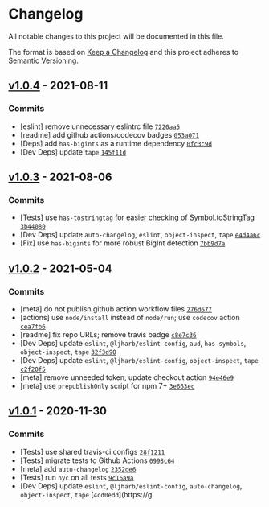 # Changelog

All notable changes to this project will be documented in this file.

The format is based on [Keep a Changelog](https://keepachangelog.com/en/1.0.0/)
and this project adheres to [Semantic Versioning](https://semver.org/spec/v2.0.0.html).

## [v1.0.4](https://github.com/inspect-js/is-bigint/compare/v1.0.3...v1.0.4) - 2021-08-11

### Commits

- [eslint] remove unnecessary eslintrc file [`7220aa5`](https://github.com/inspect-js/is-bigint/commit/7220aa515c51649b48ba57bb77f92d85e27557d8)
- [readme] add github actions/codecov badges [`053a071`](https://github.com/inspect-js/is-bigint/commit/053a07123511eef5a91fd7889ae2d8323fbcf7d7)
- [Deps] add `has-bigints` as a runtime dependency [`0fc3c9d`](https://github.com/inspect-js/is-bigint/commit/0fc3c9d5165f62500ea9c27943cb302df65432f7)
- [Dev Deps] update `tape` [`145f11d`](https://github.com/inspect-js/is-bigint/commit/145f11d1d285d92b3144f48178fe0fb3b2f828d9)

## [v1.0.3](https://github.com/inspect-js/is-bigint/compare/v1.0.2...v1.0.3) - 2021-08-06

### Commits

- [Tests] use `has-tostringtag` for easier checking of Symbol.toStringTag [`3b44080`](https://github.com/inspect-js/is-bigint/commit/3b440801b69689d907b33184134f00d7e8a35f9f)
- [Dev Deps] update `auto-changelog`, `eslint`, `object-inspect`, `tape` [`e4d4a6c`](https://github.com/inspect-js/is-bigint/commit/e4d4a6c2ab743b52eda906abd1ed4b0608952533)
- [Fix] use `has-bigints` for more robust BigInt detection [`7bb9d7a`](https://github.com/inspect-js/is-bigint/commit/7bb9d7ab42214c12ce25e9f0cfe2af769388c3bb)

## [v1.0.2](https://github.com/inspect-js/is-bigint/compare/v1.0.1...v1.0.2) - 2021-05-04

### Commits

- [meta] do not publish github action workflow files [`276d677`](https://github.com/inspect-js/is-bigint/commit/276d677d1eac61e990a2f2b523c7cdef70784865)
- [actions] use `node/install` instead of `node/run`; use `codecov` action [`cea7fb6`](https://github.com/inspect-js/is-bigint/commit/cea7fb6e882ad7e2f550de2bd9317a4409bcd735)
- [readme] fix repo URLs; remove travis badge [`c8e7c36`](https://github.com/inspect-js/is-bigint/commit/c8e7c3651f3303fddafa61cf29cfbb79ea2d5d4b)
- [Dev Deps] update `eslint`, `@ljharb/eslint-config`, `aud`, `has-symbols`, `object-inspect`, `tape` [`32f3d90`](https://github.com/inspect-js/is-bigint/commit/32f3d909363045fe5d40dde9e4db354344ab4d50)
- [Dev Deps] update `eslint`, `@ljharb/eslint-config`, `object-inspect`, `tape` [`c2f20f5`](https://github.com/inspect-js/is-bigint/commit/c2f20f577d84e68b4e3224abb51024fbc4b9b2ba)
- [meta] remove unneeded token; update checkout action [`94e46e9`](https://github.com/inspect-js/is-bigint/commit/94e46e92a1a85ec022c8febf8d5d3c2369b46e97)
- [meta] use `prepublishOnly` script for npm 7+ [`3e663ec`](https://github.com/inspect-js/is-bigint/commit/3e663ecb09bfdc5dbaaa37aaef4adf28b5e49035)

## [v1.0.1](https://github.com/inspect-js/is-bigint/compare/v1.0.0...v1.0.1) - 2020-11-30

### Commits

- [Tests] use shared travis-ci configs [`28f1211`](https://github.com/inspect-js/is-bigint/commit/28f1211132ad2a6495d816140680fa16c12eb6f3)
- [Tests] migrate tests to Github Actions [`0998c64`](https://github.com/inspect-js/is-bigint/commit/0998c6443d603028f8b988bcdd52d23dbf513031)
- [meta] add `auto-changelog` [`2352de6`](https://github.com/inspect-js/is-bigint/commit/2352de6df8385b256d75ce50c360947243a599f6)
- [Tests] run `nyc` on all tests [`9c16a9a`](https://github.com/inspect-js/is-bigint/commit/9c16a9a5ddaf7c2c578542ab8f00dd4e72eff541)
- [Dev Deps] update `eslint`, `@ljharb/eslint-config`, `auto-changelog`, `object-inspect`, `tape` [`4cd0edd`](https://g